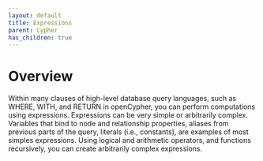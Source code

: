 ```yaml
---
layout: default
title: Expressions
parent: Cypher
has_children: true
---
```


# Overview
Within many clauses of high-level database query languages,
such as WHERE, WITH, and RETURN in openCypher, you can perform
computations using expressions. Expressions can be very simple or
arbitrarily complex. Variables that bind to node and relationship
properties, aliases from previous parts of the query, literals (i.e., constants),
are examples of most simples expressions. Using logical and arithmetic operators,
and functions recursively, you can create arbitrarily complex expressions.
